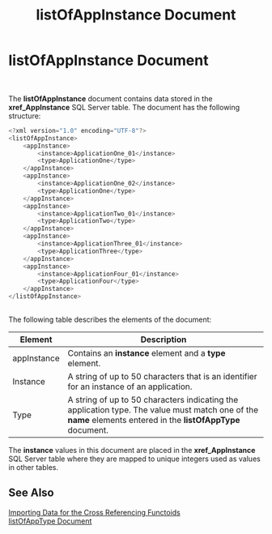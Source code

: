 ﻿---
title: listOfAppInstance Document
TOCTitle: listOfAppInstance Document
ms:assetid: 831eaa54-facf-4528-921f-3af6a5e7fd6f
ms:mtpsurl: https://msdn.microsoft.com/library/Aa561126(v=BTS.80)
ms:contentKeyID: 51529343
ms.date: 08/30/2017
mtps_version: v=BTS.80
---

# listOfAppInstance Document

 

The **listOfAppInstance** document contains data stored in the **xref\_AppInstance** SQL Server table. The document has the following structure:

```C#
<?xml version="1.0" encoding="UTF-8"?>  
<listOfAppInstance>  
    <appInstance>  
        <instance>ApplicationOne_01</instance>  
        <type>ApplicationOne</type>  
    </appInstance>  
    <appInstance>  
        <instance>ApplicationOne_02</instance>  
        <type>ApplicationOne</type>  
    </appInstance>  
    <appInstance>  
        <instance>ApplicationTwo_01</instance>  
        <type>ApplicationTwo</type>  
    </appInstance>  
    <appInstance>  
        <instance>ApplicationThree_01</instance>  
        <type>ApplicationThree</type>  
    </appInstance>  
    <appInstance>  
        <instance>ApplicationFour_01</instance>  
        <type>ApplicationFour</type>  
    </appInstance>  
</listOfAppInstance>  
  
```

The following table describes the elements of the document:

<table>
<thead>
<tr class="header">
<th>Element</th>
<th>Description</th>
</tr>
</thead>
<tbody>
<tr class="odd">
<td>appInstance</td>
<td>Contains an <strong>instance</strong> element and a <strong>type</strong> element.</td>
</tr>
<tr class="even">
<td>Instance</td>
<td>A string of up to 50 characters that is an identifier for an instance of an application.</td>
</tr>
<tr class="odd">
<td>Type</td>
<td>A string of up to 50 characters indicating the application type. The value must match one of the <strong>name</strong> elements entered in the <strong>listOfAppType</strong> document.</td>
</tr>
</tbody>
</table>


The **instance** values in this document are placed in the **xref\_AppInstance** SQL Server table where they are mapped to unique integers used as values in other tables.

## See Also

[Importing Data for the Cross Referencing Functoids](importing-data-for-the-cross-referencing-functoids.md)  
[listOfAppType Document](listofapptype-document.md)

